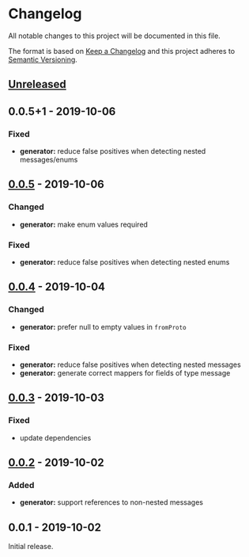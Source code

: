 # Changelog

All notable changes to this project will be documented in this file.

The format is based on [Keep a Changelog](http://keepachangelog.com/en/1.0.0/)
and this project adheres to [Semantic Versioning](http://semver.org/spec/v2.0.0.html).


<!-- Template:
## [NEW](https://github.com/JonasWanke/immutable_proto/compare/vOLD...vNEW) - 2019-xx-xx
### Added
### Changed
### Deprecated
### Removed
### Fixed
### Security
-->

## [Unreleased](https://github.com/JonasWanke/immutable_proto/compare/v0.0.5...dev)

## 0.0.5+1 - 2019-10-06
### Fixed
- **generator:** reduce false positives when detecting nested messages/enums

## [0.0.5](https://github.com/JonasWanke/immutable_proto/compare/v0.0.4...v0.0.5) - 2019-10-06
### Changed
- **generator:** make enum values required

### Fixed
- **generator:** reduce false positives when detecting nested enums

## [0.0.4](https://github.com/JonasWanke/immutable_proto/compare/v0.0.3...v0.0.4) - 2019-10-04
### Changed
- **generator:** prefer null to empty values in `fromProto`

### Fixed
- **generator:** reduce false positives when detecting nested messages
- **generator:** generate correct mappers for fields of type message

## [0.0.3](https://github.com/JonasWanke/immutable_proto/compare/v0.0.2...v0.0.3) - 2019-10-03
### Fixed
- update dependencies

## [0.0.2](https://github.com/JonasWanke/immutable_proto/compare/v0.0.1...v0.0.2) - 2019-10-02
### Added
- **generator:** support references to non-nested messages

## 0.0.1 - 2019-10-02
Initial release.
